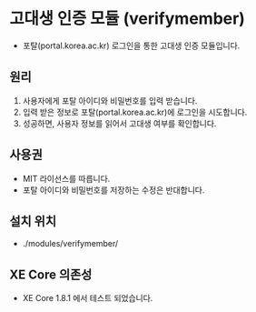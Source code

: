# 고대생 인증 모듈 (verifymember)
* 포탈(portal.korea.ac.kr) 로그인을 통한 고대생 인증 모듈입니다.

## 원리
1. 사용자에게 포탈 아이디와 비밀번호를 입력 받습니다.
2. 입력 받은 정보로 포탈(portal.korea.ac.kr)에 로그인을 시도합니다.
3. 성공하면, 사용자 정보를 읽어서 고대생 여부를 확인합니다.

## 사용권
* MIT 라이선스를 따릅니다.
* 포탈 아이디와 비밀번호를 저장하는 수정은 반대합니다.

## 설치 위치
* ./modules/verifymember/

## XE Core 의존성
* XE Core 1.8.1 에서 테스트 되었습니다.
